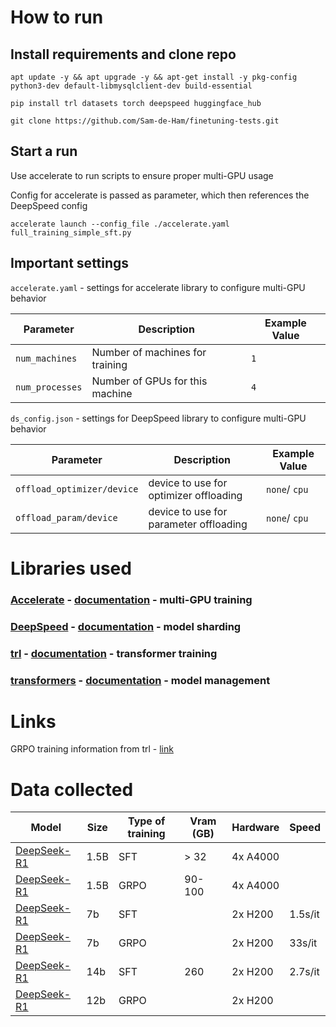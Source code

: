 # How to run

## Install requirements and clone repo

`apt update -y && apt upgrade -y && apt-get install -y pkg-config python3-dev default-libmysqlclient-dev build-essential`

`pip install trl datasets torch deepspeed huggingface_hub`

`git clone https://github.com/Sam-de-Ham/finetuning-tests.git`

## Start a run

Use accelerate to run scripts to ensure proper multi-GPU usage

Config for accelerate is passed as parameter, which then references the DeepSpeed config

`accelerate launch --config_file ./accelerate.yaml full_training_simple_sft.py`

## Important settings

`accelerate.yaml` - settings for accelerate library to configure multi-GPU behavior

| Parameter       | Description                     | Example Value |
| --------------- | ------------------------------- | ------------- |
| `num_machines`  | Number of machines for training | `1`           |
| `num_processes` | Number of GPUs for this machine | `4`           |

`ds_config.json` - settings for DeepSpeed library to configure multi-GPU behavior

| Parameter                  | Description                            | Example Value |
| -------------------------- | -------------------------------------- | ------------- |
| `offload_optimizer/device` | device to use for optimizer offloading | `none`/ `cpu` |
| `offload_param/device`     | device to use for parameter offloading | `none`/ `cpu` |

# Libraries used

### [Accelerate](https://github.com/huggingface/accelerate) - [documentation](https://huggingface.co/docs/accelerate/en/index) - multi-GPU training

### [DeepSpeed](https://github.com/deepspeedai/DeepSpeed) - [documentation](https://deepspeed.readthedocs.io/en/latest/) - model sharding

### [trl](https://github.com/huggingface/trl) - [documentation](https://huggingface.co/docs/trl/index) - transformer training

### [transformers](https://github.com/huggingface/transformers) - [documentation](https://huggingface.co/docs/transformers/index) - model management

# Links

GRPO training information from trl - [link](https://huggingface.co/docs/trl/main/en/grpo_trainer)

# Data collected

| Model                                                         | Size | Type of training | Vram (GB) | Hardware | Speed   |
| ------------------------------------------------------------- | ---- | ---------------- | --------- | -------- | ------- |
| [DeepSeek-R1](https://huggingface.co/deepseek-ai/DeepSeek-R1) | 1.5B | SFT              | > 32      | 4x A4000 |         |
| [DeepSeek-R1](https://huggingface.co/deepseek-ai/DeepSeek-R1) | 1.5B | GRPO             | 90-100    | 4x A4000 |         |
| [DeepSeek-R1](https://huggingface.co/deepseek-ai/DeepSeek-R1) | 7b   | SFT              |           | 2x H200  | 1.5s/it |
| [DeepSeek-R1](https://huggingface.co/deepseek-ai/DeepSeek-R1) | 7b   | GRPO             |           | 2x H200  | 33s/it  |
| [DeepSeek-R1](https://huggingface.co/deepseek-ai/DeepSeek-R1) | 14b  | SFT              | 260       | 2x H200  | 2.7s/it |
| [DeepSeek-R1](https://huggingface.co/deepseek-ai/DeepSeek-R1) | 12b  | GRPO             |           | 2x H200  |         |
